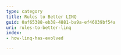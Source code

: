 ```yaml
---
type: category
title: Rules to Better LINQ
guid: 0af65388-eb38-4881-ba9a-ef46039bf54a
uri: rules-to-better-linq
index:
- how-linq-has-evolved

---
```

